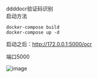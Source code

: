ddddocr验证码识别   
启动方法
```
docker-compose build 
docker-compose up -d
```

启动之后：http://172.0.0.1:5000/ocr




端口5000  



![image](https://github.com/Houselai/loan-code-ocr/assets/36888009/7eb82736-6a0e-4d46-95b1-c0fe2b0c28c9)
